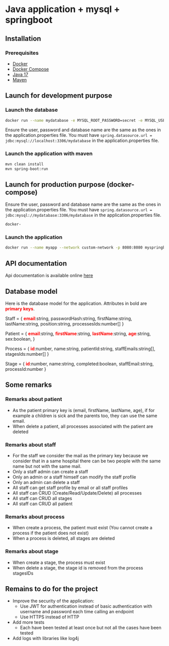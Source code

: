 # Java application + mysql + springboot

## Installation

### Prerequisites

- [Docker](https://www.docker.com/)
- [Docker Compose](https://docs.docker.com/compose/)
- [Java 17](https://www.oracle.com/java/technologies/javase-jdk17-downloads.html)
- [Maven](https://maven.apache.org/download.cgi)

## Launch for development purpose

### Launch the database

```bash
docker run --name mydatabase -e MYSQL_ROOT_PASSWORD=secret -e MYSQL_USER=myuser -e MYSQL_PASSWORD=secret -e MYSQL_DATABASE=mydatabase -e MYSQL_ALLOW_EMPTY_PASSWORD=yes -d -p 3306:3306 mysql:latest
```
Ensure the user, password and database name are the same as the ones in the application.properties file.
You must have `spring.datasource.url = jdbc:mysql://localhost:3306/mydatabase` in the application.properties file.
### Launch the application with maven

```bash
mvn clean install
mvn spring-boot:run
```

## Launch for production purpose (docker-compose)

Ensure the user, password and database name are the same as the ones in the application.properties file.
You must have `spring.datasource.url = jdbc:mysql://mydatabase:3306/mydatabase` in the application.properties file.

```bash
docker-
```

### Launch the application

```bash
docker run --name myapp --network custom-network -p 8080:8080 myspringbootapp
```
## API documentation
Api documentation is available online [here](https://csc7437-msc-csn-m2-globallabs-2023-2024.github.io/apidocs/)

## Database model

Here is the database model for the application. Attributes in bold are **<span style="color:red">primary keys</span>**.

Staff = {
	**<span style="color:red">email</span>**:string,
	passwordHash:string,
	firstName:string,
	lastName:string,
	position:string,
	processesIds:number[]
}

Patient = {
	**<span style="color:red">email</span>**:string,
	**<span style="color:red">firstName</span>**:string,
	**<span style="color:red">lastName</span>**:string,
	**<span style="color:red">age</span>**:string,
	sex:boolean,
}

Process = {
	**<span style="color:red">id</span>**:number,
	name:string,
	patientId:string,
	staffEmails:string[],
	stagesIds:number[]
}

Stage = {
	**<span style="color:red">id</span>**:number,
	name:string,
	completed:boolean,
	staffEmail:string,
	processId:number
}

## Some remarks
### Remarks about patient
- As the patient primary key is (email, firstName, lastName, age), if for example a children is sick and the parents too, they can use the same email.
- When delete a patient, all processes associated with the patient are deleted
### Remarks about staff
- For the staff we consider the mail as the primary key because we consider that in a same hospital there can be two people with the same name but not with the same mail.
- Only a staff admin can create a staff
- Only an admin or a staff himself can modify the staff profile
- Only an admin can delete a staff
- All staff can get staff profile by email or all staff profiles
- All staff can CRUD (Create/Read/Update/Delete) all processes
- All staff can CRUD all stages
- All staff can CRUD all patient
### Remarks about process
- When create a process, the patient must exist (You cannot create a process if the patient does not exist)
- When a process is deleted, all stages are deleted
### Remarks about stage
- When create a stage, the process must exist
- When delete a stage, the stage id is removed from the process stagesIDs

## Remains to do for the project
- Improve the security of the application:
  - Use JWT for authentication instead of basic authentication with username and password each time calling an endpoint
  - Use HTTPS instead of HTTP
- Add more tests
  - Each have been tested at least once but not all the cases have been tested
- Add logs with libraries like log4j
